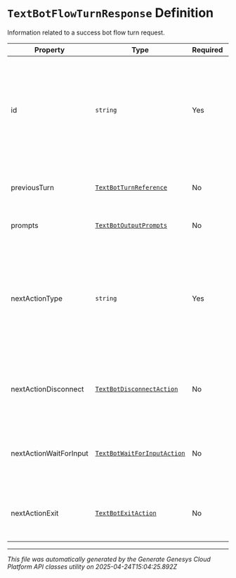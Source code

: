 # `TextBotFlowTurnResponse` Definition

Information related to a success bot flow turn request.

| Property | Type | Required | Description |
|----------|------|----------|-------------|
| id | `string` | Yes | The ID of the bot flow turn. If additional turns are needed, supply this ID as the previous turn in your next turn request. |
| previousTurn | [`TextBotTurnReference`](textbotturnreference-definition.md) | No | The reference to a previous turn, if applicable. |
| prompts | [`TextBotOutputPrompts`](textbotoutputprompts-definition.md) | No | The output prompts for this turn. |
| nextActionType | `string` | Yes | Indicates the suggested next action. If appropriate, the matching output event object includes additional information. |
| nextActionDisconnect | [`TextBotDisconnectAction`](textbotdisconnectaction-definition.md) | No | The next action directive for this turn if it is a Disconnect type. |
| nextActionWaitForInput | [`TextBotWaitForInputAction`](textbotwaitforinputaction-definition.md) | No | The next action directive for this turn if it is a WaitForInput type. |
| nextActionExit | [`TextBotExitAction`](textbotexitaction-definition.md) | No | The next action directive for this turn if it is an Exit type. |

---

*This file was automatically generated by the Generate Genesys Cloud Platform API classes utility on 2025-04-24T15:04:25.892Z*